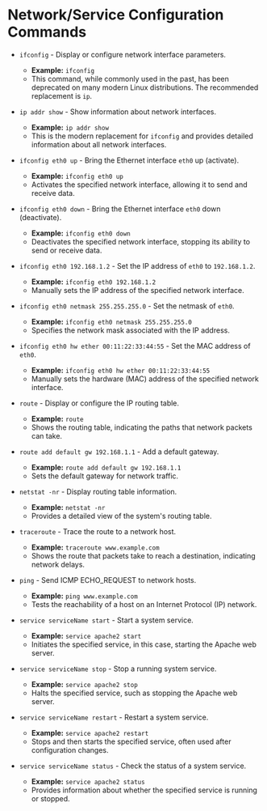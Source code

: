 # Network/Service Configuration Commands

- `ifconfig` - Display or configure network interface parameters.
  - **Example:** `ifconfig`
  - This command, while commonly used in the past, has been deprecated on many modern Linux distributions. The recommended replacement is `ip`.

- `ip addr show` - Show information about network interfaces.
  - **Example:** `ip addr show`
  - This is the modern replacement for `ifconfig` and provides detailed information about all network interfaces.

- `ifconfig eth0 up` - Bring the Ethernet interface `eth0` up (activate).
  - **Example:** `ifconfig eth0 up`
  - Activates the specified network interface, allowing it to send and receive data.

- `ifconfig eth0 down` - Bring the Ethernet interface `eth0` down (deactivate).
  - **Example:** `ifconfig eth0 down`
  - Deactivates the specified network interface, stopping its ability to send or receive data.

- `ifconfig eth0 192.168.1.2` - Set the IP address of `eth0` to `192.168.1.2`.
  - **Example:** `ifconfig eth0 192.168.1.2`
  - Manually sets the IP address of the specified network interface.

- `ifconfig eth0 netmask 255.255.255.0` - Set the netmask of `eth0`.
  - **Example:** `ifconfig eth0 netmask 255.255.255.0`
  - Specifies the network mask associated with the IP address.

- `ifconfig eth0 hw ether 00:11:22:33:44:55` - Set the MAC address of `eth0`.
  - **Example:** `ifconfig eth0 hw ether 00:11:22:33:44:55`
  - Manually sets the hardware (MAC) address of the specified network interface.

- `route` - Display or configure the IP routing table.
  - **Example:** `route`
  - Shows the routing table, indicating the paths that network packets can take.

- `route add default gw 192.168.1.1` - Add a default gateway.
  - **Example:** `route add default gw 192.168.1.1`
  - Sets the default gateway for network traffic.

- `netstat -nr` - Display routing table information.
  - **Example:** `netstat -nr`
  - Provides a detailed view of the system's routing table.

- `traceroute` - Trace the route to a network host.
  - **Example:** `traceroute www.example.com`
  - Shows the route that packets take to reach a destination, indicating network delays.

- `ping` - Send ICMP ECHO_REQUEST to network hosts.
  - **Example:** `ping www.example.com`
  - Tests the reachability of a host on an Internet Protocol (IP) network.

- `service serviceName start` - Start a system service.
  - **Example:** `service apache2 start`
  - Initiates the specified service, in this case, starting the Apache web server.

- `service serviceName stop` - Stop a running system service.
  - **Example:** `service apache2 stop`
  - Halts the specified service, such as stopping the Apache web server.

- `service serviceName restart` - Restart a system service.
  - **Example:** `service apache2 restart`
  - Stops and then starts the specified service, often used after configuration changes.

- `service serviceName status` - Check the status of a system service.
  - **Example:** `service apache2 status`
  - Provides information about whether the specified service is running or stopped.